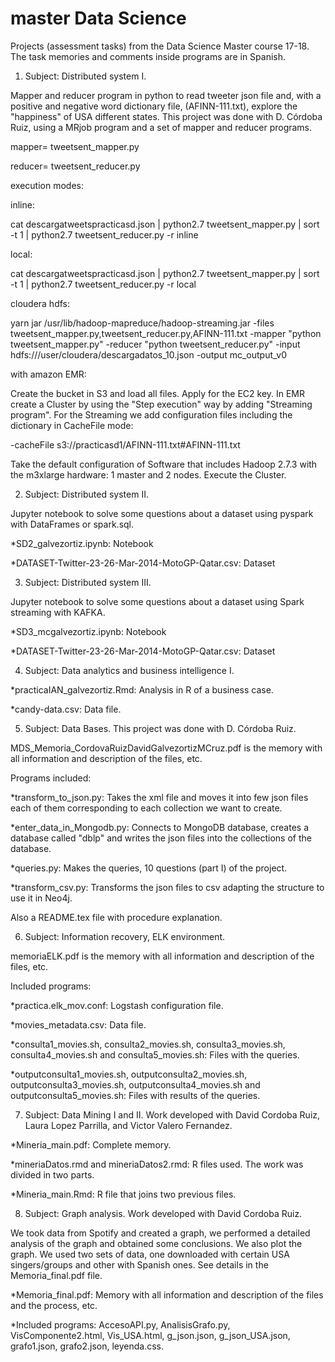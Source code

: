 # master Data Science
Projects (assessment tasks) from the Data Science Master course 17-18. The task memories and comments inside programs are in Spanish.

1) Subject: Distributed system I. 

Mapper and reducer program in python to read tweeter json file and, with a positive and negative word dictionary file, (AFINN-111.txt), explore the "happiness" of USA different states.
This project was done with D. Córdoba Ruiz, using a MRjob program and a set of mapper and reducer programs.

mapper= tweetsent_mapper.py

reducer= tweetsent_reducer.py

execution modes:

inline:

cat descargatweetspracticasd.json | python2.7
tweetsent_mapper.py | sort -t 1 | python2.7 tweetsent_reducer.py -r inline

local:

cat descargatweetspracticasd.json | python2.7
tweetsent_mapper.py | sort -t 1 | python2.7 tweetsent_reducer.py -r local

cloudera hdfs:

yarn jar /usr/lib/hadoop-mapreduce/hadoop-streaming.jar
-files tweetsent_mapper.py,tweetsent_reducer.py,AFINN-111.txt
-mapper "python tweetsent_mapper.py" -reducer "python tweetsent_reducer.py"
-input hdfs:///user/cloudera/descargadatos_10.json -output mc_output_v0


with amazon EMR:

Create the bucket in S3 and load all files. Apply for the EC2 key. In EMR create a Cluster by using the "Step execution" way by adding "Streaming program". For the Streaming we add configuration files including the dictionary in CacheFile mode:

-cacheFile
s3://practicasd1/AFINN-111.txt#AFINN-111.txt

Take the default configuration of Software that includes Hadoop 2.7.3 with the m3xlarge hardware: 1 master and 2 nodes. Execute the Cluster.

2) Subject: Distributed system II. 

Jupyter notebook to solve some questions about a dataset using pyspark with DataFrames or spark.sql.

 *SD2_galvezortiz.ipynb: Notebook 
 
 *DATASET-Twitter-23-26-Mar-2014-MotoGP-Qatar.csv: Dataset

3) Subject: Distributed system III. 

Jupyter notebook to solve some questions about a dataset using Spark streaming with KAFKA.

 *SD3_mcgalvezortiz.ipynb: Notebook 
 
 *DATASET-Twitter-23-26-Mar-2014-MotoGP-Qatar.csv: Dataset 
 
4) Subject: Data analytics and business intelligence I.

 *practicaIAN_galvezortiz.Rmd: Analysis in R of a business case.
 
 *candy-data.csv: Data file.

5) Subject: Data Bases. This project was done with D. Córdoba Ruiz.

MDS_Memoria_CordovaRuizDavidGalvezortizMCruz.pdf is the memory with all information and description of the files, etc. 

Programs included:

 *transform_to_json.py: Takes the xml file and moves it into few json files each of them corresponding to each collection we want to create. 
 
 *enter_data_in_Mongodb.py: Connects to MongoDB database, creates a database called "dblp" and writes the json files into the  collections of the database.
 
 *queries.py: Makes the queries, 10 questions (part I) of the project. 
 
 *transform_csv.py: Transforms the json files to csv adapting the structure to use it in Neo4j.
 
 Also a README.tex file with procedure explanation.
 

6) Subject: Information recovery, ELK environment.

memoriaELK.pdf is the memory with all information and description of the files, etc.

Included programs:

 *practica.elk_mov.conf: Logstash configuration file.
 
 *movies_metadata.csv: Data file.
 
 *consulta1_movies.sh, consulta2_movies.sh, consulta3_movies.sh, consulta4_movies.sh and consulta5_movies.sh: Files with the queries.
 
 *outputconsulta1_movies.sh, outputconsulta2_movies.sh, outputconsulta3_movies.sh, outputconsulta4_movies.sh and outputconsulta5_movies.sh: Files with results of the queries. 
 
 7) Subject: Data Mining I and II. Work developed with David Cordoba Ruiz, Laura Lopez Parrilla, and Victor Valero Fernandez.

 *Mineria_main.pdf: Complete memory. 
 
 *mineriaDatos.rmd and mineriaDatos2.rmd: R files used. The work was divided in two parts.
 
 *Mineria_main.Rmd: R file that joins two previous files.
 
8) Subject: Graph analysis. Work developed with David Cordoba Ruiz.

We took data from Spotify and created a graph, we performed a detailed analysis of the graph and obtained some conclusions. We also plot the graph. We used two sets of data, one downloaded with certain USA singers/groups and other with Spanish ones.
See details in the Memoria_final.pdf file.

 *Memoria_final.pdf: Memory with all information and description of the files and the process, etc. 

 *Included programs:  AccesoAPI.py, AnalisisGrafo.py, VisComponente2.html, Vis_USA.html, g_json.json, g_json_USA.json, grafo1.json, grafo2.json, leyenda.css.
